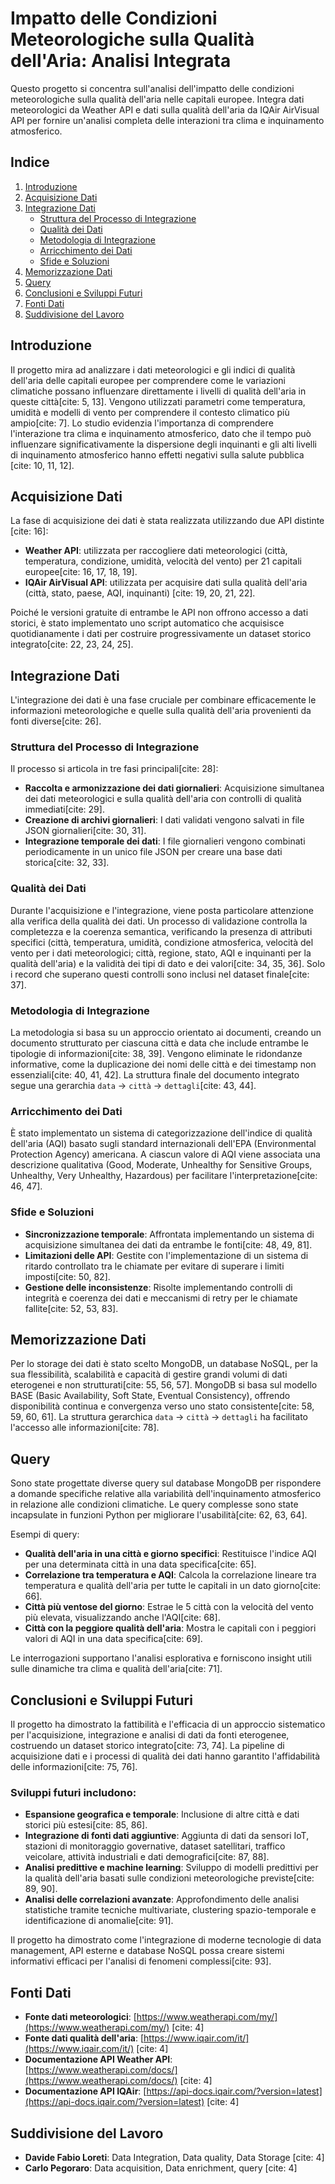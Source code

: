 # Impatto delle Condizioni Meteorologiche sulla Qualità dell'Aria: Analisi Integrata

Questo progetto si concentra sull'analisi dell'impatto delle condizioni meteorologiche sulla qualità dell'aria nelle capitali europee. Integra dati meteorologici da Weather API e dati sulla qualità dell'aria da IQAir AirVisual API per fornire un'analisi completa delle interazioni tra clima e inquinamento atmosferico.

## Indice

1.  [Introduzione](#introduzione)
2.  [Acquisizione Dati](#acquisizione-dati)
3.  [Integrazione Dati](#integrazione-dati)
    * [Struttura del Processo di Integrazione](#struttura-del-processo-di-integrazione)
    * [Qualità dei Dati](#qualità-dei-dati)
    * [Metodologia di Integrazione](#metodologia-di-integrazione)
    * [Arricchimento dei Dati](#arricchimento-dei-dati)
    * [Sfide e Soluzioni](#sfide-e-soluzioni)
4.  [Memorizzazione Dati](#memorizzazione-dati)
5.  [Query](#query)
6.  [Conclusioni e Sviluppi Futuri](#conclusioni-e-sviluppi-futuri)
7.  [Fonti Dati](#fonti-dati)
8.  [Suddivisione del Lavoro](#suddivisione-del-lavoro)

## Introduzione

Il progetto mira ad analizzare i dati meteorologici e gli indici di qualità dell'aria delle capitali europee per comprendere come le variazioni climatiche possano influenzare direttamente i livelli di qualità dell'aria in queste città[cite: 5, 13]. Vengono utilizzati parametri come temperatura, umidità e modelli di vento per comprendere il contesto climatico più ampio[cite: 7]. Lo studio evidenzia l'importanza di comprendere l'interazione tra clima e inquinamento atmosferico, dato che il tempo può influenzare significativamente la dispersione degli inquinanti e gli alti livelli di inquinamento atmosferico hanno effetti negativi sulla salute pubblica [cite: 10, 11, 12].

## Acquisizione Dati

La fase di acquisizione dei dati è stata realizzata utilizzando due API distinte [cite: 16]:

* **Weather API**: utilizzata per raccogliere dati meteorologici (città, temperatura, condizione, umidità, velocità del vento) per 21 capitali europee[cite: 16, 17, 18, 19].
* **IQAir AirVisual API**: utilizzata per acquisire dati sulla qualità dell'aria (città, stato, paese, AQI, inquinanti) [cite: 19, 20, 21, 22].

Poiché le versioni gratuite di entrambe le API non offrono accesso a dati storici, è stato implementato uno script automatico che acquisisce quotidianamente i dati per costruire progressivamente un dataset storico integrato[cite: 22, 23, 24, 25].

## Integrazione Dati

L'integrazione dei dati è una fase cruciale per combinare efficacemente le informazioni meteorologiche e quelle sulla qualità dell'aria provenienti da fonti diverse[cite: 26].

### Struttura del Processo di Integrazione

Il processo si articola in tre fasi principali[cite: 28]:

* **Raccolta e armonizzazione dei dati giornalieri**: Acquisizione simultanea dei dati meteorologici e sulla qualità dell'aria con controlli di qualità immediati[cite: 29].
* **Creazione di archivi giornalieri**: I dati validati vengono salvati in file JSON giornalieri[cite: 30, 31].
* **Integrazione temporale dei dati**: I file giornalieri vengono combinati periodicamente in un unico file JSON per creare una base dati storica[cite: 32, 33].

### Qualità dei Dati

Durante l'acquisizione e l'integrazione, viene posta particolare attenzione alla verifica della qualità dei dati. Un processo di validazione controlla la completezza e la coerenza semantica, verificando la presenza di attributi specifici (città, temperatura, umidità, condizione atmosferica, velocità del vento per i dati meteorologici; città, regione, stato, AQI e inquinanti per la qualità dell'aria) e la validità dei tipi di dato e dei valori[cite: 34, 35, 36]. Solo i record che superano questi controlli sono inclusi nel dataset finale[cite: 37].

### Metodologia di Integrazione

La metodologia si basa su un approccio orientato ai documenti, creando un documento strutturato per ciascuna città e data che include entrambe le tipologie di informazioni[cite: 38, 39]. Vengono eliminate le ridondanze informative, come la duplicazione dei nomi delle città e dei timestamp non essenziali[cite: 40, 41, 42]. La struttura finale del documento integrato segue una gerarchia `data` → `città` → `dettagli`[cite: 43, 44].

### Arricchimento dei Dati

È stato implementato un sistema di categorizzazione dell'indice di qualità dell'aria (AQI) basato sugli standard internazionali dell'EPA (Environmental Protection Agency) americana. A ciascun valore di AQI viene associata una descrizione qualitativa (Good, Moderate, Unhealthy for Sensitive Groups, Unhealthy, Very Unhealthy, Hazardous) per facilitare l'interpretazione[cite: 46, 47].

### Sfide e Soluzioni

* **Sincronizzazione temporale**: Affrontata implementando un sistema di acquisizione simultanea dei dati da entrambe le fonti[cite: 48, 49, 81].
* **Limitazioni delle API**: Gestite con l'implementazione di un sistema di ritardo controllato tra le chiamate per evitare di superare i limiti imposti[cite: 50, 82].
* **Gestione delle inconsistenze**: Risolte implementando controlli di integrità e coerenza dei dati e meccanismi di retry per le chiamate fallite[cite: 52, 53, 83].

## Memorizzazione Dati

Per lo storage dei dati è stato scelto MongoDB, un database NoSQL, per la sua flessibilità, scalabilità e capacità di gestire grandi volumi di dati eterogenei e non strutturati[cite: 55, 56, 57]. MongoDB si basa sul modello BASE (Basic Availability, Soft State, Eventual Consistency), offrendo disponibilità continua e convergenza verso uno stato consistente[cite: 58, 59, 60, 61]. La struttura gerarchica `data` → `città` → `dettagli` ha facilitato l'accesso alle informazioni[cite: 78].

## Query

Sono state progettate diverse query sul database MongoDB per rispondere a domande specifiche relative alla variabilità dell'inquinamento atmosferico in relazione alle condizioni climatiche. Le query complesse sono state incapsulate in funzioni Python per migliorare l'usabilità[cite: 62, 63, 64].

Esempi di query:

* **Qualità dell'aria in una città e giorno specifici**: Restituisce l'indice AQI per una determinata città in una data specifica[cite: 65].
* **Correlazione tra temperatura e AQI**: Calcola la correlazione lineare tra temperatura e qualità dell'aria per tutte le capitali in un dato giorno[cite: 66].
* **Città più ventose del giorno**: Estrae le 5 città con la velocità del vento più elevata, visualizzando anche l'AQI[cite: 68].
* **Città con la peggiore qualità dell'aria**: Mostra le capitali con i peggiori valori di AQI in una data specifica[cite: 69].

Le interrogazioni supportano l'analisi esplorativa e forniscono insight utili sulle dinamiche tra clima e qualità dell'aria[cite: 71].

## Conclusioni e Sviluppi Futuri

Il progetto ha dimostrato la fattibilità e l'efficacia di un approccio sistematico per l'acquisizione, integrazione e analisi di dati da fonti eterogenee, costruendo un dataset storico integrato[cite: 73, 74]. La pipeline di acquisizione dati e i processi di qualità dei dati hanno garantito l'affidabilità delle informazioni[cite: 75, 76].

### Sviluppi futuri includono:

* **Espansione geografica e temporale**: Inclusione di altre città e dati storici più estesi[cite: 85, 86].
* **Integrazione di fonti dati aggiuntive**: Aggiunta di dati da sensori IoT, stazioni di monitoraggio governative, dataset satellitari, traffico veicolare, attività industriali e dati demografici[cite: 87, 88].
* **Analisi predittive e machine learning**: Sviluppo di modelli predittivi per la qualità dell'aria basati sulle condizioni meteorologiche previste[cite: 89, 90].
* **Analisi delle correlazioni avanzate**: Approfondimento delle analisi statistiche tramite tecniche multivariate, clustering spazio-temporale e identificazione di anomalie[cite: 91].

Il progetto ha dimostrato come l'integrazione di moderne tecnologie di data management, API esterne e database NoSQL possa creare sistemi informativi efficaci per l'analisi di fenomeni complessi[cite: 93].

## Fonti Dati

* **Fonte dati meteorologici**: [https://www.weatherapi.com/my/](https://www.weatherapi.com/my/) [cite: 4]
* **Fonte dati qualità dell'aria**: [https://www.iqair.com/it/](https://www.iqair.com/it/) [cite: 4]
* **Documentazione API Weather API**: [https://www.weatherapi.com/docs/](https://www.weatherapi.com/docs/) [cite: 4]
* **Documentazione API IQAir**: [https://api-docs.iqair.com/?version=latest](https://api-docs.iqair.com/?version=latest) [cite: 4]

## Suddivisione del Lavoro

* **Davide Fabio Loreti**: Data Integration, Data quality, Data Storage [cite: 4]
* **Carlo Pegoraro**: Data acquisition, Data enrichment, query [cite: 4]
